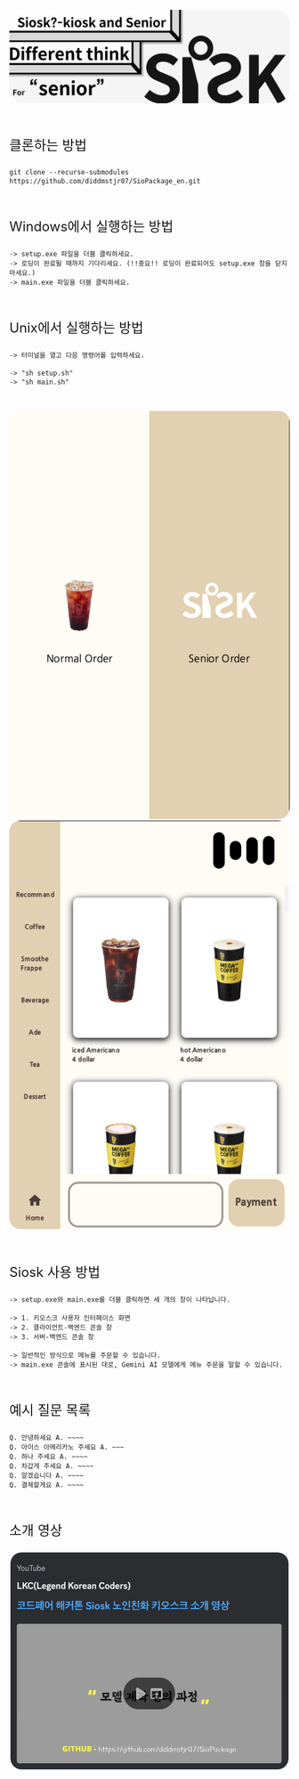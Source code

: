 <img src="assets/banner.png" alt="이미지" style="border-radius: 20px;"> <p style="font-size: 24px;">
<br>클론하는 방법</p>

    git clone --recurse-submodules https://github.com/diddmstjr07/SioPackage_en.git
<br><p style="font-size: 24px;">Windows에서 실행하는 방법</p>

    -> setup.exe 파일을 더블 클릭하세요.
    -> 로딩이 완료될 때까지 기다리세요. (!!중요!! 로딩이 완료되어도 setup.exe 창을 닫지 마세요.)
    -> main.exe 파일을 더블 클릭하세요.

<br><p style="font-size: 24px;">Unix에서 실행하는 방법</p>

    -> 터미널을 열고 다음 명령어를 입력하세요.

    -> "sh setup.sh"
    -> "sh main.sh"

<br> <p align="center"> <img src="assets/siosk_display_1.png" alt="이미지" style="border-radius: 20px; margin-right: 40px;"> <img src="assets/siosk_display_2.png" alt="이미지" style="border-radius: 20px;"> </p>
<br><p style="font-size: 24px;">Siosk 사용 방법</p>

    -> setup.exe와 main.exe를 더블 클릭하면 세 개의 창이 나타납니다.

    -> 1. 키오스크 사용자 인터페이스 화면
    -> 2. 클라이언트-백엔드 콘솔 창
    -> 3. 서버-백엔드 콘솔 창

    -> 일반적인 방식으로 메뉴를 주문할 수 있습니다.
    -> main.exe 콘솔에 표시된 대로, Gemini AI 모델에게 메뉴 주문을 말할 수 있습니다.

<br><p style="font-size: 24px;">예시 질문 목록</p>

    Q. 안녕하세요 A. ~~~~
    Q. 아이스 아메리카노 주세요 A. ~~~
    Q. 하나 주세요 A. ~~~~
    Q. 차갑게 주세요 A. ~~~~
    Q. 알겠습니다 A. ~~~~
    Q. 결제할게요 A. ~~~~

<br>
<p style="font-size: 24px;">소개 영상</p>
<p align="center">
    <a href="https://youtu.be/6tZnWgnzza4">
        <img src="assets/thumnail.png" alt="이미지" style="border-radius: 20px; width: 500px; height: auto;">
    </a>
</p>
